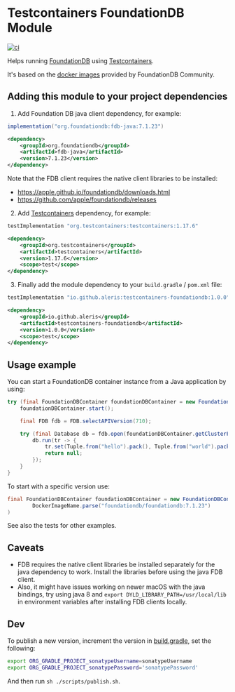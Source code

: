 # Testcontainers FoundationDB Module

[![ci](https://github.com/aleris/testcontainers-foundationdb/actions/workflows/ci.yml/badge.svg)](https://github.com/aleris/testcontainers-foundationdb/actions/workflows/ci.yml)

Helps running [FoundationDB](https://www.foundationdb.org/) using [Testcontainers](https://www.testcontainers.org/).

It's based on the [docker images](https://hub.docker.com/r/foundationdb/foundationdb) provided by FoundationDB
Community.

## Adding this module to your project dependencies

1. Add Foundation DB java client dependency, for example:

```groovy
implementation("org.foundationdb:fdb-java:7.1.23")
```

```xml
<dependency>
    <groupId>org.foundationdb</groupId>
    <artifactId>fdb-java</artifactId>
    <version>7.1.23</version>
</dependency>
```

Note that the FDB client requires the native client libraries to be installed:
- https://apple.github.io/foundationdb/downloads.html
- https://github.com/apple/foundationdb/releases

2. Add [Testcontainers](https://www.testcontainers.org/quickstart/junit_5_quickstart/) dependency, for example: 

```groovy
testImplementation "org.testcontainers:testcontainers:1.17.6"
```

```xml
<dependency>
    <groupId>org.testcontainers</groupId>
    <artifactId>testcontainers</artifactId>
    <version>1.17.6</version>
    <scope>test</scope>
</dependency>
```

3. Finally add the module dependency to your `build.gradle` / `pom.xml` file:

```groovy
testImplementation "io.github.aleris:testcontainers-foundationdb:1.0.0"
```

```xml
<dependency>
    <groupId>io.github.aleris</groupId>
    <artifactId>testcontainers-foundationdb</artifactId>
    <version>1.0.0</version>
    <scope>test</scope>
</dependency>
```


## Usage example

You can start a FoundationDB container instance from a Java application by using:

```java
try (final FoundationDBContainer foundationDBContainer = new FoundationDBContainer()) {
    foundationDBContainer.start();

    final FDB fdb = FDB.selectAPIVersion(710);

    try (final Database db = fdb.open(foundationDBContainer.getClusterFilePath())) {
        db.run(tr -> {
            tr.set(Tuple.from("hello").pack(), Tuple.from("world").pack());
            return null;
        });
    }
}
```

To start with a specific version use:

```java
final FoundationDBContainer foundationDBContainer = new FoundationDBContainer(
        DockerImageName.parse("foundationdb/foundationdb:7.1.23")
)
```

See also the tests for other examples.

## Caveats

- FDB requires the native client libraries be installed separately for the java dependency to work. Install the
  libraries before using the java FDB client.
- Also, it might have issues working on newer macOS with the java bindings, try using java 8 and
  `export DYLD_LIBRARY_PATH=/usr/local/lib` in environment variables after installing FDB clients locally.

## Dev

To publish a new version, increment the version in [build.gradle](./build.gradle), set the following:

```sh
export ORG_GRADLE_PROJECT_sonatypeUsername=sonatypeUsername
export ORG_GRADLE_PROJECT_sonatypePassword='sonatypePassword'
```

And then run `sh ./scripts/publish.sh`.
